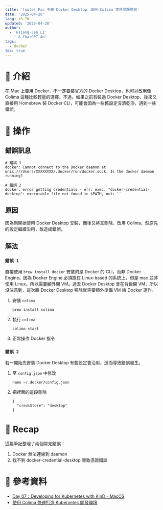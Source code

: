 ```yaml
---
title: '[note] Mac 不裝 Docker Desktop，改用 Colima 常見問題整理'
date: '2025-04-28'
lang: zh-TW
updated: '2025-04-28'
author:
  - 'Hsiang-Jen Li'
  - ' & ChatGPT-4o'
tags:
  - docker
toc: true
---
```


# 📌 介紹

在 Mac 上要用 Docker，不一定要裝官方的 Docker Desktop，也可以改用像 Colima 這種比較輕量的選擇。不過，如果之前有裝過 Docker Desktop，後來又直接用 Homebrew 裝 Docker CLI，可能會因為一些舊設定沒清乾淨，遇到一些錯誤。

<!-- more -->

# 🚀 操作

## 錯誤訊息

```shell
# 錯誤 1
docker: Cannot connect to the Docker daemon at unix:///Users/XXXXXXXX/.docker/run/docker.sock. Is the docker daemon running?
```

```shell
# 錯誤 2
docker: error getting credentials - err: exec: "docker-credential-desktop": executable file not found in $PATH, out: ``
```

## 原因

因為剛開始使用 Docker Desktop 安裝，而後又將其刪除，改用 Colima，然原先的設定繼續沿用，故造成錯誤。

## 解法

### `錯誤 1`

直接使用 `brew install docker` 安裝的是 Docker 的 CLI，而非 Docker Engine。因為 Docker Engine 必須跑在 Linux-based 的系統上，但是 mac 並非使用 Linux，所以需要額外開 VM。過去 Docker Desktop 會在背後開 VM，所以沒注意到，這次將 Docker Desktop 移除就需要額外準備 VM 給 Docker 運作。

1. 安裝 `colima`
    ```shell
    brew install colima
    ```
1. 執行 `colima`
    ```shell
    colima start
    ```
1. 正常操作 Docker 指令

### `錯誤 2`
若一開始先安裝 Docker Desktop 有些設定會沿用，進而導致錯誤發生。

1. 至 `config.json` 中修改
    ```shell
    nano ~/.docker/config.json
    ```
1. 把裡面的這段刪除
    ```shell
    {
      "credsStore": "desktop"
    }
    ```

# 🔁 Recap

這篇筆記整理了兩個常見錯誤：
1. Docker 無法連線到 daemon
1. 找不到 docker-credential-desktop 導致憑證錯誤

# 🔗 參考資料
- [Day 07：Developing for Kubernetes with KinD - MacOS](https://ithelp.ithome.com.tw/articles/10355740)
- [使用 Colima 快速打造 Kubernetes 開發環境](https://blog.wu-boy.com/2023/06/how-to-create-kubernetes-cluster-in-local/)
